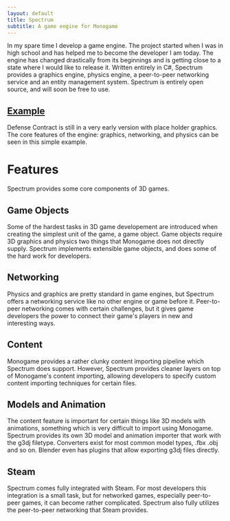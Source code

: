 ```yaml
---
layout: default
title: Spectrum
subtitle: A game engine for Monogame
---
```


In my spare time I develop a game engine. The project started when I was in high school and has helped me
to become the developer I am today. The engine has changed drastically from its beginnings and is getting close
to a state where I would like to release it. Written entirely in C#, Spectrum provides a graphics engine,
physics engine, a peer-to-peer networking service and an entity management system. Spectrum is entirely open source,
and will soon be free to use.

[Example](http://defcon.faffgames.com)
---
Defense Contract is still in a very early version with place holder graphics. The core features of the engine:
graphics, networking, and physics can be seen in this simple example.

Features
=====
Spectrum provides some core components of 3D games.

Game Objects
---
Some of the hardest tasks in 3D game developement are introduced when creating the simplest unit of the game,
a game object. Game objects require 3D graphics and physics two things that Monogame does not directly supply.
Spectrum implements extensible game objects, and does some of the hard work for developers.

Networking
---
Physics and graphics are pretty standard in game engines, but Spectrum offers a networking service like
no other engine or game before it. Peer-to-peer networking comes with certain challenges, but it gives game developers
the power to connect their game's players in new and interesting ways.

Content
---
Monogame provides a rather clunky content importing pipeline which Spectrum does support. However, Spectrum provides
cleaner layers on top of Monogame's content importing, allowing developers to specify custom content importing techniques
for certain files.

Models and Animation
---
The content feature is important for certain things like 3D models with animations, something which is very
difficult to import using Monogame. Spectrum provides its own 3D model and animation importer that work with the g3dj filetype.
Converters exist for most common model types, .fbx .obj and so on. Blender even has plugins that allow exporting g3dj files directly.

Steam
---
Spectrum comes fully integrated with Steam. For most developers this integration is a small task, but for
networked games, especially peer-to-peer games, it can become rather complicated. Spectrum also fully utilizes
the peer-to-peer networking that Steam provides.